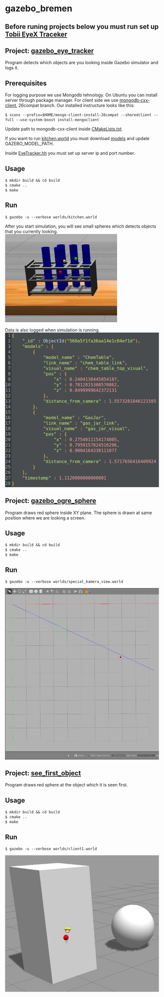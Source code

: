 # gazebo_bremen

## Before runing projects below you must run set up [Tobii EyeX Traceker](https://github.com/andrejpan/toobi_eyex_tracker_server)

## Project: [gazebo_eye_tracker](https://github.com/andrejpan/gazebo_bremen/tree/master/gazebo_eye_tracker)

Program detects which objects are you looking inside Gazebo simulator and logs it.

## Prerequisites
For logging purpose we use Mongodb tehnology. On Ubuntu you can install server through package manager. For client side we use [mongodb-cxx-client](https://github.com/mongodb/mongo-cxx-driver), 26compat branch. Our installed instructure looks like this: 
```
$ scons --prefix=$HOME/mongo-client-install-26compat --sharedclient --full --use-system-boost install-mongoclient
```
Update path to mongodb-cxx-client inside [CMakeLists.txt](https://github.com/andrejpan/gazebo_bremen/blob/master/gazebo_eye_tracker/CMakeLists.txt#L6).

If you want to run [kitchen.world](https://github.com/andrejpan/gazebo_bremen/blob/master/gazebo_eye_tracker/worlds/kitchen.world) you must download [models](https://bitbucket.org/dobracristian/gz_models) and update GAZEBO_MODEL_PATH.

Inside [EyeTracker.hh](https://github.com/andrejpan/gazebo_bremen/blob/master/gazebo_eye_tracker/include/EyeTracker.hh#L29) you must set up server ip and port number. 

## Usage
```
$ mkdir build && cd build
$ cmake ..
$ make
```
## Run
```
$ gazebo -u --verbose worlds/kitchen.world
```
After you start simulation, you will see small spheres which detects objects that you currently looking. 
![alt tag](https://github.com/andrejpan/gazebo_bremen/blob/master/pic/objects.png)

Data is also logged when simulation is running.
![alt tag](https://github.com/andrejpan/gazebo_bremen/blob/master/pic/mongodb-entry.png)

## Project: [gazebo_ogre_sphere](https://github.com/andrejpan/gazebo_bremen/tree/master/gazebo_ogre_sphere)

Program draws red sphere inside XY plane. The sphere is drawn at same position where we are looking a screen.

## Usage
```
$ mkdir build && cd build
$ cmake ..
$ make
```
## Run
```
$ gazebo -u --verbose worlds/special_kamera_view.world
```
![alt tag](https://github.com/andrejpan/gazebo_bremen/blob/master/pic/red_sphere.png)

## Project: [ see_first_object](https://github.com/andrejpan/gazebo_bremen/tree/master/see_first_object)

Program draws red sphere at the object which it is seen first.

## Usage
```
$ mkdir build && cd build
$ cmake ..
$ make
```
## Run
```
$ gazebo -u --verbose worlds/client1.world
```
![alt tag](https://github.com/andrejpan/gazebo_bremen/blob/master/pic/first_object.png)
